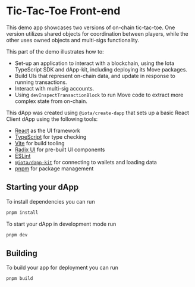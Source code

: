 # Tic-Tac-Toe Front-end

This demo app showcases two versions of on-chain tic-tac-toe. One version
utilizes shared objects for coordination between players, while the other uses
owned objects and multi-sigs functionality.

This part of the demo illustrates how to:

- Set-up an application to interact with a blockchain, using the Iota TypeScript
  SDK and dApp-kit, including deploying its Move packages.
- Build UIs that represent on-chain data, and update in response to running
  transactions.
- Interact with multi-sig accounts.
- Using `devInspectTransactionBlock` to run Move code to extract more complex
  state from on-chain.

This dApp was created using `@iota/create-dapp` that sets up a basic React
Client dApp using the following tools:

- [React](https://react.dev/) as the UI framework
- [TypeScript](https://www.typescriptlang.org/) for type checking
- [Vite](https://vitejs.dev/) for build tooling
- [Radix UI](https://www.radix-ui.com/) for pre-built UI components
- [ESLint](https://eslint.org/)
- [`@iota/dapp-kit`](https://wiki.iota.org/references/ts-sdk/dapp-kit) for connecting to
  wallets and loading data
- [pnpm](https://pnpm.io/) for package management

## Starting your dApp

To install dependencies you can run

```bash
pnpm install
```

To start your dApp in development mode run

```bash
pnpm dev
```

## Building

To build your app for deployment you can run

```bash
pnpm build
```
